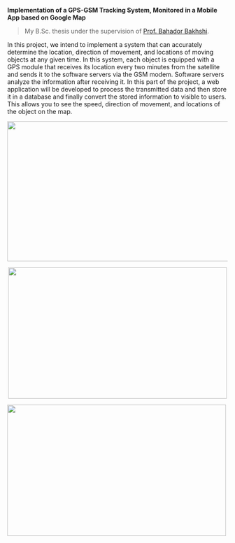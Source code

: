 **Implementation of a GPS-GSM Tracking System, Monitored in a Mobile App based on Google Map**
> My B.Sc. thesis under the supervision of [Prof. Bahador Bakhshi](https://ceit.aut.ac.ir/~bakhshis/).

In this project, we intend to implement a system that can accurately determine the location, direction of movement, and locations of moving objects at any given time. In this system, each object is equipped with a GPS module that receives its location every two minutes from the satellite and sends it to the software servers via the GSM modem. Software servers analyze the information after receiving it. In this part of the project, a web application will be developed to process the transmitted data and then store it in a database and finally convert the stored information to visible to users. This allows you to see the speed, direction of movement, and locations of the object on the map.

<p align="center">
  <img width="550" height="320" src="https://user-images.githubusercontent.com/23232055/59965808-357b1500-9528-11e9-9e5c-2229ae5d681d.jpg">
</p>
<p align="center">
  <img width="500" height="300" src="https://ja-si.com/wp-content/uploads/2016/09/TechnologyExplaination-768x493.png">
</p
<p align="center">
  <img width="500" height="300" src="https://ja-si.com/wp-content/uploads/2016/09/TechnologyExplaination-768x493.png">
</p
